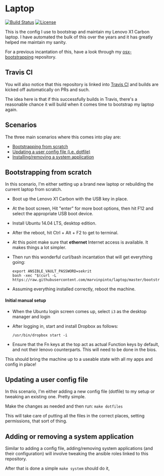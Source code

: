 # Laptop

[![Build Status](https://img.shields.io/travis/marvinpinto/laptop/master.svg?style=flat-square)](https://travis-ci.org/marvinpinto/laptop)
[![License](https://img.shields.io/badge/license-MIT-brightgreen.svg?style=flat-square)](LICENSE.txt)

This is the config I use to bootstrap and maintain my Lenovo X1 Carbon laptop.
I have automated the bulk of this over the years and it has greatly helped me
maintain my sanity.

For a previous incantation of this, have a look through my
[osx-bootstrapping](https://github.com/marvinpinto/osx-bootstrapping)
repository.


## Travis CI

You will also notice that this repository is linked into [Travis
CI](https://travis-ci.org/marvinpinto/laptop) and builds are kicked off
automatically on PRs and such.

The idea here is that if this successfully builds in Travis, there's a
reasonable chance it will build when it comes time to bootstrap my laptop
again.


## Scenarios

The three main scenarios where this comes into play are:

- [Bootstrapping from scratch](#bootstrapping-from-scratch)
- [Updating a user config file (i.e. dotfile)](#updating-a-user-config-file)
- [Installing/removing a system application](#Adding-or-removing-a-system-application)


## Bootstrapping from scratch

In this scenario, I'm either setting up a brand new laptop or rebuilding the
current laptop from scratch.

- Boot up the Lenovo X1 Carbon with the USB key in place.

- At the boot screen, Hit "enter" for more boot options, then hit F12 and
select the appropriate USB boot device.

- Install Ubuntu 14.04 LTS, desktop edition.

- After the reboot, hit Ctrl + Alt + F2 to get to terminal.

- At this point make sure that **ethernet** Internet access is available. It
makes things a lot simpler.

- Then run this wonderful curl/bash incantation that will get everything going:
  ```
  export ANSIBLE_VAULT_PASSWORD=sekrit
  bash -xec "$(curl -L https://raw.githubusercontent.com/marvinpinto/laptop/master/bootstrap.sh)"
  ```

- Assuming everything installed correctly, reboot the machine.

#### Initial manual setup

- When the Ubuntu login screen comes up, select `i3` as the desktop manager and
login

- After logging in, start and install Dropbox as follows:
  ```
  /usr/bin/dropbox start -i
  ```

- Ensure that the Fn keys at the top act as actual Function keys by default,
  and not their lenovo counterparts. This will need to be done in the bios.

This should bring the machine up to a useable state with all my apps and config
in place!


## Updating a user config file

In this scenario, I'm either adding a new config file (dotfile) to my setup or
tweaking an existing one. Pretty simple.

Make the changes as needed and then run: `make dotfiles`

This will take care of putting all the files in the correct places, setting
permissions, that sort of thing.


## Adding or removing a system application

Similar to adding a config file, adding/removing system applications (and their
configuration) will involve tweaking the ansible roles linked to this
repository.

After that is done a simple `make system` should do it,
